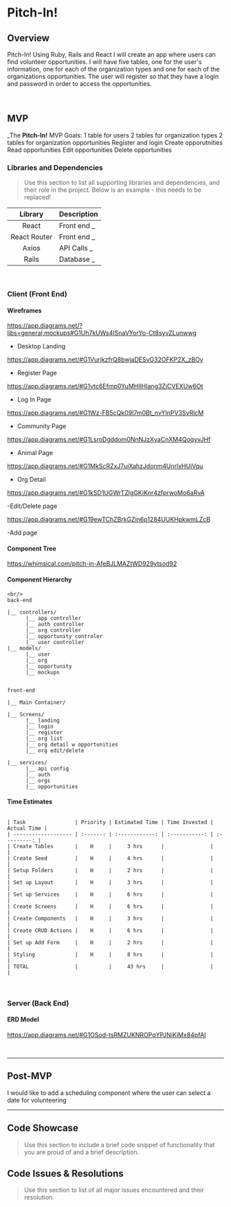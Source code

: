 # Pitch-In!

## Overview
 Pitch-In!
Using Ruby, Rails and React I will create an app where users can find volunteer opportunities.  I will have five tables, one for the user's information, one for each of the organization types and one for each of the organizations opportunities.  The user will register so that they have a login and password in order to access the opportunities.


<br>

## MVP

_The **Pitch-In!** MVP Goals:
1 table for users
2 tables for organization types
2 tables for organization opportunities
Register and login
Create opporutnities
Read opportunities
Edit opportunities
Delete opportunities
<br>

### Libraries and Dependencies

> Use this section to list all supporting libraries and dependencies, and their role in the project. Below is an example - this needs to be replaced!

|     Library      | Description                                |
| :--------------: | :----------------------------------------- |
|      React       | Front end                                _ |
|   React Router   | Front end                                _ |
|       Axios      | API Calls                                _ |
|       Rails      | Database                                 _ |


<br>

### Client (Front End)

#### Wireframes


https://app.diagrams.net/?libs=general;mockups#G1Uh7kUWs4ISnaVYorYo-Ct8syvZLunwwg

- Desktop Landing

https://app.diagrams.net/#G1VurjkzfrQ8bwjaDESvG32OFKP2X_zBOy

- Register Page

https://app.diagrams.net/#G1vtc6Efmp0YuMHIlHIang3ZiCVEXUw6Ot

- Log In Page

https://app.diagrams.net/#G1Wz-FB5cQk09I7m0Bt_nvYlnPV3SvRlcM

- Community Page

https://app.diagrams.net/#G1LsroDgddom0NnNJzXyaCnXM4QoqyvJHf

- Animal Page

https://app.diagrams.net/#G1MkScRZxJ7uiXahzJdonm4UnrlxHUiVqu

- Org Detail

https://app.diagrams.net/#G1kSD1UGWrTZIgGKiKnr4zfprwoMo6aRvA

-Edit/Delete page

https://app.diagrams.net/#G19ewTChZBrkGZin6p1284UUKHpkwmLZcB

-Add page


#### Component Tree

https://whimsical.com/pitch-in-AfeBJLMAZtWD929ytsod92

#### Component Hierarchy

``` hierarchy
<br/>
back-end

|__ controllers/
      |__ app controller
      |__ auth controller
      |__ org controller
      |__ opportunity controler
      |__ user controller
|__ models/
      |__ user
      |__ org
      |__ opportunity
      |__ mockups      


front-end      

|__ Main Container/

|__ Screens/     
      |__ landing
      |__ login
      |__ register
      |__ org list
      |__ org detail w opportunities
      |__ org edit/delete
            
|__ services/
      |__ api config
      |__ auth
      |__ orgs
      |__ opportunities
```
#### Time Estimates

```

| Task                | Priority | Estimated Time | Time Invested | Actual Time |
| ------------------- | :------: | :------------: | :-----------: | :---------: |
| Create Tables       |    H     |     3 hrs      |               |             |
| Create Seed         |    H     |     4 hrs      |               |             |
| Setup Folders       |    H     |     2 hrs      |               |             |
| Set up Layout       |    H     |     3 hrs      |               |             |
| Set up Services     |    H     |     6 hrs      |               |             |
| Create Screens      |    H     |     6 hrs      |               |             |
| Create Components   |    H     |     3 hrs      |               |             |
| Create CRUD Actions |    H     |     6 hrs      |               |             |
| Set up Add Form     |    H     |     2 hrs      |               |             |
| Styling             |    H     |     8 hrs      |               |             |
| TOTAL               |          |     43 hrs     |               |             |
```
<br>


### Server (Back End)

#### ERD Model

https://app.diagrams.net/#G1OSod-tsRMZUKNROPqYPJNiKjMx84pfAI

<br>

***

## Post-MVP

I would like to add a scheduling component where the user can select a date for volunteering

***

## Code Showcase

> Use this section to include a brief code snippet of functionality that you are proud of and a brief description.

## Code Issues & Resolutions

> Use this section to list of all major issues encountered and their resolution.
